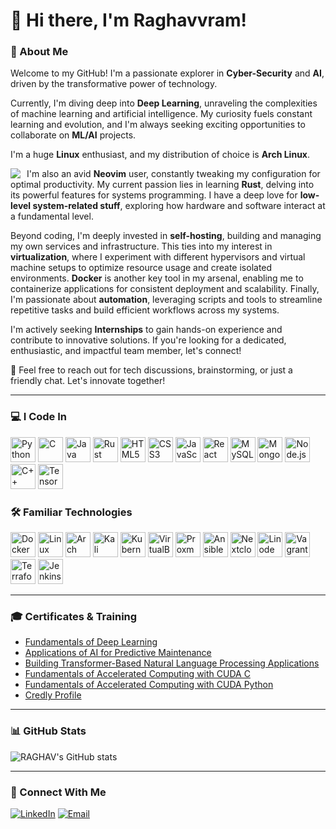 # 👋 Hi there, I'm Raghavvram!

### 🚀 About Me

Welcome to my GitHub! I'm a passionate explorer in **Cyber-Security** and **AI**, driven by the transformative power of technology.

Currently, I'm diving deep into **Deep Learning**, unraveling the complexities of machine learning and artificial intelligence. My curiosity fuels constant learning and evolution, and I'm always seeking exciting opportunities to collaborate on **ML/AI** projects.

I'm a huge **Linux** enthusiast, and my distribution of choice is **Arch Linux**.

<img src="https://repository-images.githubusercontent.com/344653306/e76e2176-800f-456d-be07-93e8f3da59d8" style="float: left; margin-right: 10px;"/>

I'm also an avid **Neovim** user, constantly tweaking my configuration for optimal productivity. My current passion lies in learning **Rust**, delving into its powerful features for systems programming. I have a deep love for **low-level system-related stuff**, exploring how hardware and software interact at a fundamental level.

Beyond coding, I'm deeply invested in **self-hosting**, building and managing my own services and infrastructure. This ties into my interest in **virtualization**, where I experiment with different hypervisors and virtual machine setups to optimize resource usage and create isolated environments. **Docker** is another key tool in my arsenal, enabling me to containerize applications for consistent deployment and scalability. Finally, I'm passionate about **automation**, leveraging scripts and tools to streamline repetitive tasks and build efficient workflows across my systems.

I'm actively seeking **Internships** to gain hands-on experience and contribute to innovative solutions. If you're looking for a dedicated, enthusiastic, and impactful team member, let's connect!

💬 Feel free to reach out for tech discussions, brainstorming, or just a friendly chat. Let's innovate together!

---

### 💻 I Code In

<img height="40" width="40" src="https://img.icons8.com/color/48/000000/python.png" alt="Python" title="Python"/> <img height="40" width="40" src="https://img.icons8.com/color/48/000000/c-programming.png" alt="C" title="C"/> <img height="40" width="40" src="https://img.icons8.com/color/48/000000/java-coffee-cup-logo.png" alt="Java" title="Java"/> <img width="40" height="40" src="https://img.icons8.com/external-tal-revivo-bold-tal-revivo/48/FA5252/external-rust-is-a-multi-paradigm-system-programming-language-logo-bold-tal-revivo.png" alt="Rust" title="Rust"/> <img height="40" width="40" src="https://img.icons8.com/color/48/000000/html-5.png" alt="HTML5" title="HTML5"/> <img height="40" width="40" src="https://img.icons8.com/color/48/000000/css3.png" alt="CSS3" title="CSS3"/> <img height="40" width="40" src="https://img.icons8.com/color/48/000000/javascript.png" alt="JavaScript" title="JavaScript"/> <img height="40" width="40" src="https://img.icons8.com/color/48/000000/react-native.png" alt="React" title="React"/> <img height="40" width="40" src="https://img.icons8.com/color/48/000000/mysql-logo.png" alt="MySQL" title="MySQL"/> <img height="40" width="40" src="https://img.icons8.com/color/48/000000/mongodb.png" alt="MongoDB" title="MongoDB"/> <img height="40" width="40" src="https://img.icons8.com/color/48/000000/nodejs.png" alt="Node.js" title="Node.js"/> <img height="40" width="40" src="https://img.icons8.com/color/48/000000/c-plus-plus-logo.png" alt="C++" title="C++"/> <img height="40" width="40" src="https://img.icons8.com/color/48/000000/tensorflow.png" alt="TensorFlow" title="TensorFlow"/>

### 🛠️ Familiar Technologies

<img width="40" height="40" src="https://img.icons8.com/fluency/48/docker.png" alt="Docker" title="Docker"/> <img width="40" height="40" src="https://img.icons8.com/color/48/linux--v1.png" alt="Linux" title="Linux"/> <img width="40" height="40" src="https://img.icons8.com/material-sharp/48/228BE6/arch-linux.png" alt="Arch Linux" title="Arch Linux"/> <img width="40" height="40" src="https://img.icons8.com/plasticine/100/kali-linux.png" alt="Kali Linux" title="Kali Linux"/> <img width="40" height="40" src="https://img.icons8.com/color/48/kubernetes.png" alt="Kubernetes" title="Kubernetes"/> <img width="40" height="40" src="https://img.icons8.com/color/48/virtualbox.png" alt="VirtualBox" title="VirtualBox"/> <img width="40" height="40" src="https://img.icons8.com/color/48/proxmox.png" alt="Proxmox" title="Proxmox"/> <img width="40" height="40" src="https://img.icons8.com/color/48/ansible.png" alt="Ansible" title="Ansible"/> <img width="40" height="40" src="https://img.icons8.com/fluency/48/nextcloud.png" alt="Nextcloud" title="Nextcloud"/> <img width="40" height="40" src="https://img.icons8.com/color/48/linode.png" alt="Linode" title="Linode"/> <img width="40" height="40" src="https://img.icons8.com/external-tal-revivo-shadow-tal-revivo/48/external-vagrant-an-open-source-software-product-for-building-and-maintaining-portable-virtual-software-logo-shadow-tal-revivo.png" alt="Vagrant" title="Vagrant"/> <img width="40" height="40" src="https://img.icons8.com/color/48/terraform.png" alt="Terraform" title="Terraform"/> <img width="40" height="40" src="https://img.icons8.com/color/48/jenkins.png" alt="Jenkins" title="Jenkins"/>

---

### 🎓 Certificates & Training

*   [Fundamentals of Deep Learning](https://learn.nvidia.com/certificates?id=x7gc1C9tR-mdSnrpQsyM1w)
*   [Applications of AI for Predictive Maintenance](https://learn.nvidia.com/certificates?id=04pQI7KJQuy8PduoXxd9zQ)
*   [Building Transformer-Based Natural Language Processing Applications](https://learn.nvidia.com/certificates?id=Hv3OeWo2Sw2y4NWwegHrvQ)
*   [Fundamentals of Accelerated Computing with CUDA C](https://learn.nvidia.com/certificates?id=hSF92iLBRJ21b3wRf3bxOw)
*   [Fundamentals of Accelerated Computing with CUDA Python](https://learn.nvidia.com/certificates?id=KY9tYl8PSsqBjx2wUTHeKA)
*   [Credly Profile](https://www.credly.com/users/raghavvram-j)

---

### 📊 GitHub Stats

![RAGHAV's GitHub stats](https://github-readme-stats.vercel.app/api?username=Raghavvram&show_icons=true&theme=radical)

<!-- You can uncomment the line below for top languages stats if you wish -->
<!-- ![Top Langs](https://github-readme-stats.vercel.app/api/top-langs/?username=Raghavvram&size_weight=0.5&count_weight=0.5&theme=radical) -->

---

### 🤝 Connect With Me

[<img alt="LinkedIn" src="https://img.shields.io/badge/LinkedIn-0077B5?style=for-the-badge&logo=linkedin&logoColor=white">](https://www.linkedin.com/in/raghavvram/)
[<img alt="Email" src="https://img.shields.io/badge/Email-D14836?style=for-the-badge&logo=gmail&logoColor=white">](mailto:your.email@example.com) <!-- Replace with your actual email -->
<!-- Add other social media links as needed -->
